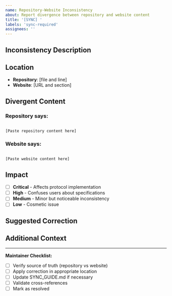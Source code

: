 ```yaml
---
name: Repository-Website Inconsistency
about: Report divergence between repository and website content
title: '[SYNC] '
labels: 'sync-required'
assignees: ''
---
```


## Inconsistency Description

<!-- Clearly describe the divergence found -->

## Location

- **Repository**: [file and line]
- **Website**: [URL and section]

## Divergent Content

### Repository says:
```

[Paste repository content here]
```


### Website says:
```

[Paste website content here]
```


## Impact

- [ ] **Critical** - Affects protocol implementation
- [ ] **High** - Confuses users about specifications  
- [ ] **Medium** - Minor but noticeable inconsistency
- [ ] **Low** - Cosmetic issue

## Suggested Correction

<!-- Indicate which version should be considered correct and why -->

## Additional Context

<!-- Any other relevant information -->

---

**Maintainer Checklist:**
- [ ] Verify source of truth (repository vs website)
- [ ] Apply correction in appropriate location
- [ ] Update SYNC_GUIDE.md if necessary
- [ ] Validate cross-references
- [ ] Mark as resolved